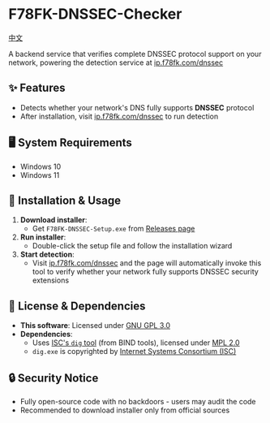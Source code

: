 # F78FK-DNSSEC-Checker
 
[中文](./README.md)

A backend service that verifies complete DNSSEC protocol support on your network, powering the detection service at [ip.f78fk.com/dnssec](https://ip.f78fk.com/dnssec)

## ✨ Features
- Detects whether your network's DNS fully supports **DNSSEC** protocol
- After installation, visit [ip.f78fk.com/dnssec](https://ip.f78fk.com/dnssec) to run detection

## 🖥️ System Requirements
- Windows 10
- Windows 11

## 🚀 Installation & Usage
1. **Download installer**:
   - Get `F78FK-DNSSEC-Setup.exe` from [Releases page](https://github.com/liuyuf78fk/F78FK-DNSSEC-Checker/releases)
2. **Run installer**:
   - Double-click the setup file and follow the installation wizard
3. **Start detection**:
   - Visit [ip.f78fk.com/dnssec](https://ip.f78fk.com/dnssec) and the page will automatically invoke this tool to verify whether your network fully supports DNSSEC security extensions

## 📜 License & Dependencies
- **This software**: Licensed under [GNU GPL 3.0](./LICENSE)
- **Dependencies**:
  - Uses [ISC's `dig` tool](https://www.isc.org/downloads/) (from BIND tools), licensed under [MPL 2.0](dig/MPL-2.0.txt)
  - `dig.exe` is copyrighted by [Internet Systems Consortium (ISC)](https://www.isc.org/)

## 🔒 Security Notice
- Fully open-source code with no backdoors - users may audit the code
- Recommended to download installer only from official sources
